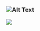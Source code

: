 ### ![Alt Text](https://github.com/SageJacob/minecraftbot/raw/master/path/to/torb.gif)
![](https://komarev.com/ghpvc/?username=your-github-SageJacob&color=orange&size=1000)
<!--
**SageJacob/SageJacob** is a ✨ _special_ ✨ repository because its `README.md` (this file) appears on your GitHub profile.

Here are some ideas to get you started:

- 🔭 I’m currently working on ...
- 🌱 I’m currently learning ...
- 👯 I’m looking to collaborate on ...
- 🤔 I’m looking for help with ...
- 💬 Ask me about ...
- 📫 How to reach me: ...
- 😄 Pronouns: ...
- ⚡ Fun fact: ...
-->
